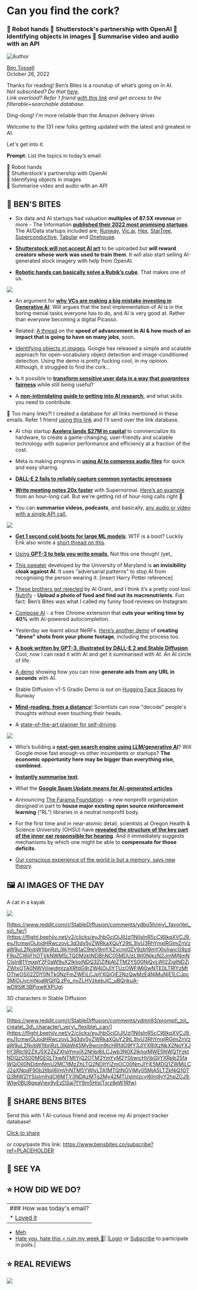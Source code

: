 # Can you find the cork?

### 🦾 Robot hands 🌅 Shutterstock's partnership with OpenAI 🔎 Identifying objects in images 📝 Summarise video and audio with an API

![Author](https://media.beehiiv.com/cdn-cgi/image/format=auto,onerror=redirect/uploads/user/profile_picture/fc858b4d-39e3-4be1-abf4-2b55504e21a2/thumb_uJ4UYake_400x400.jpg)

[Ben Tossell](https://www.twitter.com/bentossell)  
October 26, 2022

Thanks for reading! Ben’s Bites is a roundup of what’s going on in AI.  
*Not subscribed? Do that [here](https://flight.beehiiv.net/v2/clicks/eyJhbGciOiJIUzI1NiIsInR5cCI6IkpXVCJ9.eyJ1cmwiOiJodHRwczovL21hZ2ljLmJlZWhpaXYuY29tL3YxLzQ0N2Y2ZTYwLWUzNmEtNDY0Mi1iNmY4LTQ2YmViMTkwNDVlYz9lbWFpbD17e2VtYWlsfX0mdXRtX3NvdXJjZT10b3Atb2YtZW1haWwiLCJwb3N0X2lkIjoiMWE5NWQ1YzktNDQzOS00MGE0LTkwNTMtYjQ2OTM3YmYyM2Y0IiwicHVibGljYXRpb25faWQiOiI0NDdmNmU2MC1lMzZhLTQ2NDItYjZmOC00NmJlYjE5MDQ1ZWMiLCJ2aXNpdF90b2tlbiI6ImVhNTM5YWIyLTA1MTQtNGVjMy05MjA5LTZkNjQ1OTQ3MWZlYSIsImlhdCI6MTY3NDAzMTg2My42MTMsImlzcyI6Im9yY2hpZCJ9.tPprWPkQ3U66TXStYX9e9tvn2KWIFhufix90ibzRkfY).  
Link overload? Refer 1 friend [with this link](https://flight.beehiiv.net/v2/clicks/eyJhbGciOiJIUzI1NiIsInR5cCI6IkpXVCJ9.eyJ1cmwiOiJodHRwczovL3d3dy5iZW5zYml0ZXMuY28vc3Vic2NyaWJlP3JlZj1QTEFDRUhPTERFUiIsInBvc3RfaWQiOiIxYTk1ZDVjOS00NDM5LTQwYTQtOTA1My1iNDY5MzdiZjIzZjQiLCJwdWJsaWNhdGlvbl9pZCI6IjQ0N2Y2ZTYwLWUzNmEtNDY0Mi1iNmY4LTQ2YmViMTkwNDVlYyIsInZpc2l0X3Rva2VuIjoiZWE1MzlhYjItMDUxNC00ZWMzLTkyMDktNmQ2NDU5NDcxZmVhIiwiaWF0IjoxNjc0MDMxODYzLjYxMywiaXNzIjoib3JjaGlkIn0.xxm_Xvy1izYWqp2JCRMDMBhj2jgLXgdpRkLK1MT_U48) and get access to the filterable+searchable database.*

Ding-dong! I'm more reliable than the Amazon delivery driver.

Welcome to the 131 new folks getting updated with the latest and greatest in AI.

Let's get into it.

**Prompt**: List the topics in today’s email:

🦾 Robot hands  
🌅 Shutterstock's partnership with OpenAI  
🔎 Identifying objects in images  
📝 Summarise video and audio with an API

## **🫦 BEN'S BITES**

* Six data and AI startups had valuation **multiples of 87.5X revenue** or more - The Information [**published their 2022 most promising startups**](https://flight.beehiiv.net/v2/clicks/eyJhbGciOiJIUzI1NiIsInR5cCI6IkpXVCJ9.eyJ1cmwiOiJodHRwczovL3d3dy50aGVpbmZvcm1hdGlvbi5jb20vdGk1MD9yYz1iZG9ycnUiLCJwb3N0X2lkIjoiMWE5NWQ1YzktNDQzOS00MGE0LTkwNTMtYjQ2OTM3YmYyM2Y0IiwicHVibGljYXRpb25faWQiOiI0NDdmNmU2MC1lMzZhLTQ2NDItYjZmOC00NmJlYjE5MDQ1ZWMiLCJ2aXNpdF90b2tlbiI6ImVhNTM5YWIyLTA1MTQtNGVjMy05MjA5LTZkNjQ1OTQ3MWZlYSIsImlhdCI6MTY3NDAzMTg2My42MTMsImlzcyI6Im9yY2hpZCJ9.0Q7XSbjfqzzesRHCd5gpe1OZRbsSmaNnF59Bito_8iw). The AI/Data startups included are; [Runway](https://flight.beehiiv.net/v2/clicks/eyJhbGciOiJIUzI1NiIsInR5cCI6IkpXVCJ9.eyJ1cmwiOiJodHRwczovL3J1bndheW1sLmNvbS8iLCJwb3N0X2lkIjoiMWE5NWQ1YzktNDQzOS00MGE0LTkwNTMtYjQ2OTM3YmYyM2Y0IiwicHVibGljYXRpb25faWQiOiI0NDdmNmU2MC1lMzZhLTQ2NDItYjZmOC00NmJlYjE5MDQ1ZWMiLCJ2aXNpdF90b2tlbiI6ImVhNTM5YWIyLTA1MTQtNGVjMy05MjA5LTZkNjQ1OTQ3MWZlYSIsImlhdCI6MTY3NDAzMTg2My42MTMsImlzcyI6Im9yY2hpZCJ9.x4nFIxTG1QfQc1l2zGM1_Ro5fTrpUraCNC8nzlhmmVk), [Vic.ai](https://flight.beehiiv.net/v2/clicks/eyJhbGciOiJIUzI1NiIsInR5cCI6IkpXVCJ9.eyJ1cmwiOiJodHRwOi8vdmljLmFpLyIsInBvc3RfaWQiOiIxYTk1ZDVjOS00NDM5LTQwYTQtOTA1My1iNDY5MzdiZjIzZjQiLCJwdWJsaWNhdGlvbl9pZCI6IjQ0N2Y2ZTYwLWUzNmEtNDY0Mi1iNmY4LTQ2YmViMTkwNDVlYyIsInZpc2l0X3Rva2VuIjoiZWE1MzlhYjItMDUxNC00ZWMzLTkyMDktNmQ2NDU5NDcxZmVhIiwiaWF0IjoxNjc0MDMxODYzLjYxMywiaXNzIjoib3JjaGlkIn0.fF475eyjxEXclDlATanodSTdy3GMlIztwyeYdlze1sA), [Hex](https://flight.beehiiv.net/v2/clicks/eyJhbGciOiJIUzI1NiIsInR5cCI6IkpXVCJ9.eyJ1cmwiOiJodHRwczovL2hleC50ZWNoLyIsInBvc3RfaWQiOiIxYTk1ZDVjOS00NDM5LTQwYTQtOTA1My1iNDY5MzdiZjIzZjQiLCJwdWJsaWNhdGlvbl9pZCI6IjQ0N2Y2ZTYwLWUzNmEtNDY0Mi1iNmY4LTQ2YmViMTkwNDVlYyIsInZpc2l0X3Rva2VuIjoiZWE1MzlhYjItMDUxNC00ZWMzLTkyMDktNmQ2NDU5NDcxZmVhIiwiaWF0IjoxNjc0MDMxODYzLjYxMywiaXNzIjoib3JjaGlkIn0.4-SCTrfNH-Y1gp80aBYZV-FW52AWY3Dvq3b19i_WMFA), [StarTree](https://flight.beehiiv.net/v2/clicks/eyJhbGciOiJIUzI1NiIsInR5cCI6IkpXVCJ9.eyJ1cmwiOiJodHRwczovL3N0YXJ0cmVlLmFpLyIsInBvc3RfaWQiOiIxYTk1ZDVjOS00NDM5LTQwYTQtOTA1My1iNDY5MzdiZjIzZjQiLCJwdWJsaWNhdGlvbl9pZCI6IjQ0N2Y2ZTYwLWUzNmEtNDY0Mi1iNmY4LTQ2YmViMTkwNDVlYyIsInZpc2l0X3Rva2VuIjoiZWE1MzlhYjItMDUxNC00ZWMzLTkyMDktNmQ2NDU5NDcxZmVhIiwiaWF0IjoxNjc0MDMxODYzLjYxMywiaXNzIjoib3JjaGlkIn0.4UMQpi6KGgV_SGBJl8drILyaEVQ3HJyH_Yv2ki64kZk), [Superconductive](https://flight.beehiiv.net/v2/clicks/eyJhbGciOiJIUzI1NiIsInR5cCI6IkpXVCJ9.eyJ1cmwiOiJodHRwczovL3N1cGVyY29uZHVjdGl2ZS5haS8iLCJwb3N0X2lkIjoiMWE5NWQ1YzktNDQzOS00MGE0LTkwNTMtYjQ2OTM3YmYyM2Y0IiwicHVibGljYXRpb25faWQiOiI0NDdmNmU2MC1lMzZhLTQ2NDItYjZmOC00NmJlYjE5MDQ1ZWMiLCJ2aXNpdF90b2tlbiI6ImVhNTM5YWIyLTA1MTQtNGVjMy05MjA5LTZkNjQ1OTQ3MWZlYSIsImlhdCI6MTY3NDAzMTg2My42MTMsImlzcyI6Im9yY2hpZCJ9.T868hMVFDsny40MvXKiqDodSqdO6ZmRRBnTkmrbfsWI), [Tabular](https://flight.beehiiv.net/v2/clicks/eyJhbGciOiJIUzI1NiIsInR5cCI6IkpXVCJ9.eyJ1cmwiOiJodHRwczovL3RhYnVsYXIuaW8vIiwicG9zdF9pZCI6IjFhOTVkNWM5LTQ0MzktNDBhNC05MDUzLWI0NjkzN2JmMjNmNCIsInB1YmxpY2F0aW9uX2lkIjoiNDQ3ZjZlNjAtZTM2YS00NjQyLWI2ZjgtNDZiZWIxOTA0NWVjIiwidmlzaXRfdG9rZW4iOiJlYTUzOWFiMi0wNTE0LTRlYzMtOTIwOS02ZDY0NTk0NzFmZWEiLCJpYXQiOjE2NzQwMzE4NjMuNjEzLCJpc3MiOiJvcmNoaWQifQ.yQhWTXhyY4saY1jW0r9_ZUYeZDAIhDoFk_G4vEO-bJc) and [Onehouse](https://flight.beehiiv.net/v2/clicks/eyJhbGciOiJIUzI1NiIsInR5cCI6IkpXVCJ9.eyJ1cmwiOiJodHRwczovL3d3dy5vbmVob3VzZS5haS8iLCJwb3N0X2lkIjoiMWE5NWQ1YzktNDQzOS00MGE0LTkwNTMtYjQ2OTM3YmYyM2Y0IiwicHVibGljYXRpb25faWQiOiI0NDdmNmU2MC1lMzZhLTQ2NDItYjZmOC00NmJlYjE5MDQ1ZWMiLCJ2aXNpdF90b2tlbiI6ImVhNTM5YWIyLTA1MTQtNGVjMy05MjA5LTZkNjQ1OTQ3MWZlYSIsImlhdCI6MTY3NDAzMTg2My42MTMsImlzcyI6Im9yY2hpZCJ9.eQD1JhHwixG4rbiCAwV_-352uRE7tEd88DIRICY-waQ).

* **[Shutterstock will not accept AI art](https://flight.beehiiv.net/v2/clicks/eyJhbGciOiJIUzI1NiIsInR5cCI6IkpXVCJ9.eyJ1cmwiOiJodHRwczovL3d3dy50aGV2ZXJnZS5jb20vMjAyMi8xMC8yNS8yMzQyMjM1OS9zaHV0dGVyc3RvY2stYWktZ2VuZXJhdGVkLWFydC1vcGVuYWktZGFsbC1lLXBhcnRuZXJzaGlwLWNvbnRyaWJ1dG9ycy1mdW5kLXJlaW1idXJzZW1lbnQiLCJwb3N0X2lkIjoiMWE5NWQ1YzktNDQzOS00MGE0LTkwNTMtYjQ2OTM3YmYyM2Y0IiwicHVibGljYXRpb25faWQiOiI0NDdmNmU2MC1lMzZhLTQ2NDItYjZmOC00NmJlYjE5MDQ1ZWMiLCJ2aXNpdF90b2tlbiI6ImVhNTM5YWIyLTA1MTQtNGVjMy05MjA5LTZkNjQ1OTQ3MWZlYSIsImlhdCI6MTY3NDAzMTg2My42MTMsImlzcyI6Im9yY2hpZCJ9.kTPz37Tx9n1HoMoKHywkltGeziP09sd-RHwlI9fGye0)** to be uploaded but **will reward creators whose work was used to train them**. It will also start selling AI-generated stock imagery with help from OpenAI.

* **[Robotic hands can basically solve a Rubik’s cube](https://flight.beehiiv.net/v2/clicks/eyJhbGciOiJIUzI1NiIsInR5cCI6IkpXVCJ9.eyJ1cmwiOiJodHRwczovL2RleHRyZW1lLm9yZy8iLCJwb3N0X2lkIjoiMWE5NWQ1YzktNDQzOS00MGE0LTkwNTMtYjQ2OTM3YmYyM2Y0IiwicHVibGljYXRpb25faWQiOiI0NDdmNmU2MC1lMzZhLTQ2NDItYjZmOC00NmJlYjE5MDQ1ZWMiLCJ2aXNpdF90b2tlbiI6ImVhNTM5YWIyLTA1MTQtNGVjMy05MjA5LTZkNjQ1OTQ3MWZlYSIsImlhdCI6MTY3NDAzMTg2My42MTMsImlzcyI6Im9yY2hpZCJ9.KwM2t1EQr6KF7XFqwz4e-3MwWF8JPPFgZ7PM7uftC8Q)**. That makes one of us.

![](https://media.beehiiv.com/cdn-cgi/image/format=auto,onerror=redirect/uploads/asset/file/63054ae3-c99e-4768-b4ed-229427c6a9b5/ezgif.com-gif-maker__9_.gif)

* An argument for [**why VCs are making a big mistake investing in Generative AI**](https://flight.beehiiv.net/v2/clicks/eyJhbGciOiJIUzI1NiIsInR5cCI6IkpXVCJ9.eyJ1cmwiOiJodHRwczovL3R3aXR0ZXIuY29tL1dpbGxNYW5pZGlzL3N0YXR1cy8xNTg0OTAwMDkyNjE1NTI4NDQ4IiwicG9zdF9pZCI6IjFhOTVkNWM5LTQ0MzktNDBhNC05MDUzLWI0NjkzN2JmMjNmNCIsInB1YmxpY2F0aW9uX2lkIjoiNDQ3ZjZlNjAtZTM2YS00NjQyLWI2ZjgtNDZiZWIxOTA0NWVjIiwidmlzaXRfdG9rZW4iOiJlYTUzOWFiMi0wNTE0LTRlYzMtOTIwOS02ZDY0NTk0NzFmZWEiLCJpYXQiOjE2NzQwMzE4NjMuNjEzLCJpc3MiOiJvcmNoaWQifQ.vwgBxvhSVUxOM_rcxtf5yDgJlPXH5fwgRkLUcgh3TK0). Will argues that the best implementation of AI is in the boring menial tasks everyone has to do, and AI is very good at. Rather than everyone becoming a digital Picasso.

* Related: [A thread](https://flight.beehiiv.net/v2/clicks/eyJhbGciOiJIUzI1NiIsInR5cCI6IkpXVCJ9.eyJ1cmwiOiJodHRwczovL3R3aXR0ZXIuY29tL2Vtb2xsaWNrL3N0YXR1cy8xNTg0NzQzODM3NjM3MTYwOTYwIiwicG9zdF9pZCI6IjFhOTVkNWM5LTQ0MzktNDBhNC05MDUzLWI0NjkzN2JmMjNmNCIsInB1YmxpY2F0aW9uX2lkIjoiNDQ3ZjZlNjAtZTM2YS00NjQyLWI2ZjgtNDZiZWIxOTA0NWVjIiwidmlzaXRfdG9rZW4iOiJlYTUzOWFiMi0wNTE0LTRlYzMtOTIwOS02ZDY0NTk0NzFmZWEiLCJpYXQiOjE2NzQwMzE4NjMuNjE0LCJpc3MiOiJvcmNoaWQifQ.vtWOMuhHbKIIFTgsNoa-1BsmQZ6s-0KYF5HnIKqMn6Y) on the **speed of advancement in AI & how much of an impact that is going to have on many jobs**, soon.

* [Identifying objects in images](https://flight.beehiiv.net/v2/clicks/eyJhbGciOiJIUzI1NiIsInR5cCI6IkpXVCJ9.eyJ1cmwiOiJodHRwczovL293bHZpdC10Z2M2YXMzY2dhLWV3LmEucnVuLmFwcC8iLCJwb3N0X2lkIjoiMWE5NWQ1YzktNDQzOS00MGE0LTkwNTMtYjQ2OTM3YmYyM2Y0IiwicHVibGljYXRpb25faWQiOiI0NDdmNmU2MC1lMzZhLTQ2NDItYjZmOC00NmJlYjE5MDQ1ZWMiLCJ2aXNpdF90b2tlbiI6ImVhNTM5YWIyLTA1MTQtNGVjMy05MjA5LTZkNjQ1OTQ3MWZlYSIsImlhdCI6MTY3NDAzMTg2My42MTQsImlzcyI6Im9yY2hpZCJ9.nzdJ4AVT5zfdCi7WEWaVas0IjXRw9W4RUJMCsAMRKaU). Google has released a simple and scalable approach for open-vocabulary object detection and image-conditioned detection. Using the demo is pretty fucking cool, in my opinion. Although, it struggled to find the cork...

* Is it possible to **[transform sensitive user data in a way that *guarantees* fairness](https://flight.beehiiv.net/v2/clicks/eyJhbGciOiJIUzI1NiIsInR5cCI6IkpXVCJ9.eyJ1cmwiOiJodHRwczovL2RwbWQuYWkvbGFzc2kiLCJwb3N0X2lkIjoiMWE5NWQ1YzktNDQzOS00MGE0LTkwNTMtYjQ2OTM3YmYyM2Y0IiwicHVibGljYXRpb25faWQiOiI0NDdmNmU2MC1lMzZhLTQ2NDItYjZmOC00NmJlYjE5MDQ1ZWMiLCJ2aXNpdF90b2tlbiI6ImVhNTM5YWIyLTA1MTQtNGVjMy05MjA5LTZkNjQ1OTQ3MWZlYSIsImlhdCI6MTY3NDAzMTg2My42MTQsImlzcyI6Im9yY2hpZCJ9.rw2z9Riq0HugHd808yLckKWJEoaA69YXu7BUEKrgrkE)** while still being useful?

* A **[non-intimidating guide to getting into AI research](https://flight.beehiiv.net/v2/clicks/eyJhbGciOiJIUzI1NiIsInR5cCI6IkpXVCJ9.eyJ1cmwiOiJodHRwczovL3R3aXR0ZXIuY29tL05lZWxOYW5kYTUvc3RhdHVzLzE1ODQ2NDgwNjU3NTk0NjU0NzIiLCJwb3N0X2lkIjoiMWE5NWQ1YzktNDQzOS00MGE0LTkwNTMtYjQ2OTM3YmYyM2Y0IiwicHVibGljYXRpb25faWQiOiI0NDdmNmU2MC1lMzZhLTQ2NDItYjZmOC00NmJlYjE5MDQ1ZWMiLCJ2aXNpdF90b2tlbiI6ImVhNTM5YWIyLTA1MTQtNGVjMy05MjA5LTZkNjQ1OTQ3MWZlYSIsImlhdCI6MTY3NDAzMTg2My42MTQsImlzcyI6Im9yY2hpZCJ9.Mnsr2UYaqSwgB0jWods2TOJhEVH-5uORH9TGuMmxGbo)**, and what skills you need to contribute.

👋 Too many links?! I created a database for all links mentioned in these emails. Refer 1 friend [using this link](https://flight.beehiiv.net/v2/clicks/eyJhbGciOiJIUzI1NiIsInR5cCI6IkpXVCJ9.eyJ1cmwiOiJodHRwczovL3d3dy5iZW5zYml0ZXMuY28vc3Vic2NyaWJlP3JlZj1QTEFDRUhPTERFUiIsInBvc3RfaWQiOiIxYTk1ZDVjOS00NDM5LTQwYTQtOTA1My1iNDY5MzdiZjIzZjQiLCJwdWJsaWNhdGlvbl9pZCI6IjQ0N2Y2ZTYwLWUzNmEtNDY0Mi1iNmY4LTQ2YmViMTkwNDVlYyIsInZpc2l0X3Rva2VuIjoiZWE1MzlhYjItMDUxNC00ZWMzLTkyMDktNmQ2NDU5NDcxZmVhIiwiaWF0IjoxNjc0MDMxODYzLjYxNCwiaXNzIjoib3JjaGlkIn0.wRtpvsCM_DqkJXwZLQc1JIIWsjd6KBC6rJG6e2kv3m8) and I'll send over the link database.

* AI chip startup **[Axelera lands $27M in capital](https://flight.beehiiv.net/v2/clicks/eyJhbGciOiJIUzI1NiIsInR5cCI6IkpXVCJ9.eyJ1cmwiOiJodHRwczovL3RlY2hjcnVuY2guY29tLzIwMjIvMTAvMjUvYWktY2hpcC1zdGFydHVwLWF4ZWxlcmEtbGFuZHMtMjdtLWluLWNhcGl0YWwtdG8tY29tbWVyY2lhbGl6ZS1pdHMtdGVjaC8iLCJwb3N0X2lkIjoiMWE5NWQ1YzktNDQzOS00MGE0LTkwNTMtYjQ2OTM3YmYyM2Y0IiwicHVibGljYXRpb25faWQiOiI0NDdmNmU2MC1lMzZhLTQ2NDItYjZmOC00NmJlYjE5MDQ1ZWMiLCJ2aXNpdF90b2tlbiI6ImVhNTM5YWIyLTA1MTQtNGVjMy05MjA5LTZkNjQ1OTQ3MWZlYSIsImlhdCI6MTY3NDAzMTg2My42MTQsImlzcyI6Im9yY2hpZCJ9.Zz8p75zQB2uo4U_-7ZH2vy8Ki0ux1kG1L0Z6Hq7kAE8)** to commercialize its hardware, to create a game-changing, user-friendly and scalable technology with superior performance and efficiency at a fraction of the cost.

* Meta is making progress in **[using AI to compress audio files](https://flight.beehiiv.net/v2/clicks/eyJhbGciOiJIUzI1NiIsInR5cCI6IkpXVCJ9.eyJ1cmwiOiJodHRwczovL3R3aXR0ZXIuY29tL01ldGFBSS9zdGF0dXMvMTU4NDk3NTM2MjU4NDYxMjg2NCIsInBvc3RfaWQiOiIxYTk1ZDVjOS00NDM5LTQwYTQtOTA1My1iNDY5MzdiZjIzZjQiLCJwdWJsaWNhdGlvbl9pZCI6IjQ0N2Y2ZTYwLWUzNmEtNDY0Mi1iNmY4LTQ2YmViMTkwNDVlYyIsInZpc2l0X3Rva2VuIjoiZWE1MzlhYjItMDUxNC00ZWMzLTkyMDktNmQ2NDU5NDcxZmVhIiwiaWF0IjoxNjc0MDMxODYzLjYxNCwiaXNzIjoib3JjaGlkIn0.Bn_hHdL4lRIPqKohpKI7uWdP7g9xvc1C-AoVI471VD0)** for quick and easy sharing.

* **[DALL-E 2 fails to reliably capture common syntactic processes](https://flight.beehiiv.net/v2/clicks/eyJhbGciOiJIUzI1NiIsInR5cCI6IkpXVCJ9.eyJ1cmwiOiJodHRwczovL2FyeGl2Lm9yZy9hYnMvMjIxMC4xMjg4OSIsInBvc3RfaWQiOiIxYTk1ZDVjOS00NDM5LTQwYTQtOTA1My1iNDY5MzdiZjIzZjQiLCJwdWJsaWNhdGlvbl9pZCI6IjQ0N2Y2ZTYwLWUzNmEtNDY0Mi1iNmY4LTQ2YmViMTkwNDVlYyIsInZpc2l0X3Rva2VuIjoiZWE1MzlhYjItMDUxNC00ZWMzLTkyMDktNmQ2NDU5NDcxZmVhIiwiaWF0IjoxNjc0MDMxODYzLjYxNCwiaXNzIjoib3JjaGlkIn0._6yAHQCfK9YuQX6_7ZJ1K2ELLlDll0T0UQqXlyHN8Xs)**

* **[Write meeting notes 20x faster](https://flight.beehiiv.net/v2/clicks/eyJhbGciOiJIUzI1NiIsInR5cCI6IkpXVCJ9.eyJ1cmwiOiJodHRwczovL3N1cGVybm9ybWFsLmNvbS8iLCJwb3N0X2lkIjoiMWE5NWQ1YzktNDQzOS00MGE0LTkwNTMtYjQ2OTM3YmYyM2Y0IiwicHVibGljYXRpb25faWQiOiI0NDdmNmU2MC1lMzZhLTQ2NDItYjZmOC00NmJlYjE5MDQ1ZWMiLCJ2aXNpdF90b2tlbiI6ImVhNTM5YWIyLTA1MTQtNGVjMy05MjA5LTZkNjQ1OTQ3MWZlYSIsImlhdCI6MTY3NDAzMTg2My42MTQsImlzcyI6Im9yY2hpZCJ9.bF6WuVfkwGCFzBoGuLQ8PB4nDDqImW53A5_9SbYBYSc)** with Supernormal. [Here’s an example](https://flight.beehiiv.net/v2/clicks/eyJhbGciOiJIUzI1NiIsInR5cCI6IkpXVCJ9.eyJ1cmwiOiJodHRwczovL3R3aXR0ZXIuY29tL2N0cmVzL3N0YXR1cy8xNTg0NjA4MjM2NTM5NjQ1OTUyIiwicG9zdF9pZCI6IjFhOTVkNWM5LTQ0MzktNDBhNC05MDUzLWI0NjkzN2JmMjNmNCIsInB1YmxpY2F0aW9uX2lkIjoiNDQ3ZjZlNjAtZTM2YS00NjQyLWI2ZjgtNDZiZWIxOTA0NWVjIiwidmlzaXRfdG9rZW4iOiJlYTUzOWFiMi0wNTE0LTRlYzMtOTIwOS02ZDY0NTk0NzFmZWEiLCJpYXQiOjE2NzQwMzE4NjMuNjE0LCJpc3MiOiJvcmNoaWQifQ.ACgZu2v2BrVxn8n_DFUB3miD1ZA_w3AUtmq2nZUhdB8) from an hour-long call. But we're getting rid of hour-long calls right 🥹

* You can **summarise videos, podcasts**, and basically, [any audio or video with a single API call.](https://flight.beehiiv.net/v2/clicks/eyJhbGciOiJIUzI1NiIsInR5cCI6IkpXVCJ9.eyJ1cmwiOiJodHRwczovL3d3dy5hc3NlbWJseWFpLmNvbS9ibG9nL2F1dG9tYXRpY2FsbHktc3VtbWFyaXplLWF1ZGlvLWFuZC12aWRlby1maWxlcy1hdC1zY2FsZS13aXRoLWFpLyIsInBvc3RfaWQiOiIxYTk1ZDVjOS00NDM5LTQwYTQtOTA1My1iNDY5MzdiZjIzZjQiLCJwdWJsaWNhdGlvbl9pZCI6IjQ0N2Y2ZTYwLWUzNmEtNDY0Mi1iNmY4LTQ2YmViMTkwNDVlYyIsInZpc2l0X3Rva2VuIjoiZWE1MzlhYjItMDUxNC00ZWMzLTkyMDktNmQ2NDU5NDcxZmVhIiwiaWF0IjoxNjc0MDMxODYzLjYxNCwiaXNzIjoib3JjaGlkIn0.vDv6FFA2T6Ihp_Hrv1cY2pO_I7Ap0NX-R5w53gVQ-Hs)

![](https://media.beehiiv.com/cdn-cgi/image/format=auto,onerror=redirect/uploads/asset/file/fb596fb9-05f1-4a85-ba7b-4cd0ddd03765/Media-1.png)

* **[Get 1 second cold boots for large ML models](https://flight.beehiiv.net/v2/clicks/eyJhbGciOiJIUzI1NiIsInR5cCI6IkpXVCJ9.eyJ1cmwiOiJodHRwczovL3R3aXR0ZXIuY29tL2VyaWtkdW50ZW1hbi9zdGF0dXMvMTU4NDcwNDAzOTE4MjU2OTQ3Mj9zPTEyJnQ9cWFWM2xnSkZZOEIxMjUxbllMbGZIQSIsInBvc3RfaWQiOiIxYTk1ZDVjOS00NDM5LTQwYTQtOTA1My1iNDY5MzdiZjIzZjQiLCJwdWJsaWNhdGlvbl9pZCI6IjQ0N2Y2ZTYwLWUzNmEtNDY0Mi1iNmY4LTQ2YmViMTkwNDVlYyIsInZpc2l0X3Rva2VuIjoiZWE1MzlhYjItMDUxNC00ZWMzLTkyMDktNmQ2NDU5NDcxZmVhIiwiaWF0IjoxNjc0MDMxODYzLjYxNCwiaXNzIjoib3JjaGlkIn0.rflg826dPMqzgtCFq1OJAPoz6oqtzB0I8Np5DEwRzWQ)**. WTF is a boot? Luckily Erik also wrote a [short thread on this](https://flight.beehiiv.net/v2/clicks/eyJhbGciOiJIUzI1NiIsInR5cCI6IkpXVCJ9.eyJ1cmwiOiJodHRwczovL3R3aXR0ZXIuY29tL2VyaWtkdW50ZW1hbi9zdGF0dXMvMTU4NDk5MjY3MzI0MDYxNjk2MD9zPTEyJnQ9TFJlU3lmMTJMZVNPRjZRX2U0aktndyIsInBvc3RfaWQiOiIxYTk1ZDVjOS00NDM5LTQwYTQtOTA1My1iNDY5MzdiZjIzZjQiLCJwdWJsaWNhdGlvbl9pZCI6IjQ0N2Y2ZTYwLWUzNmEtNDY0Mi1iNmY4LTQ2YmViMTkwNDVlYyIsInZpc2l0X3Rva2VuIjoiZWE1MzlhYjItMDUxNC00ZWMzLTkyMDktNmQ2NDU5NDcxZmVhIiwiaWF0IjoxNjc0MDMxODYzLjYxNCwiaXNzIjoib3JjaGlkIn0._JaZ9nEKwHwgIrVTpsDLwAu8ubIFhP9dUbnpJPFQ9tg).

* [Using **GPT-3 to help you write emails**.](https://flight.beehiiv.net/v2/clicks/eyJhbGciOiJIUzI1NiIsInR5cCI6IkpXVCJ9.eyJ1cmwiOiJodHRwczovL2dpdGh1Yi5jb20vZGFuaW1lbGNob3IvZ3B0My1lbWFpbCIsInBvc3RfaWQiOiIxYTk1ZDVjOS00NDM5LTQwYTQtOTA1My1iNDY5MzdiZjIzZjQiLCJwdWJsaWNhdGlvbl9pZCI6IjQ0N2Y2ZTYwLWUzNmEtNDY0Mi1iNmY4LTQ2YmViMTkwNDVlYyIsInZpc2l0X3Rva2VuIjoiZWE1MzlhYjItMDUxNC00ZWMzLTkyMDktNmQ2NDU5NDcxZmVhIiwiaWF0IjoxNjc0MDMxODYzLjYxNCwiaXNzIjoib3JjaGlkIn0.oejnQLrIVS1UPtkADnwl3cg3FOiB_vsS_moTVQC-AR8) Not this one though! (yet\_

* [This sweater](https://flight.beehiiv.net/v2/clicks/eyJhbGciOiJIUzI1NiIsInR5cCI6IkpXVCJ9.eyJ1cmwiOiJodHRwczovL3R3aXR0ZXIuY29tL21vcm5pbmdicmV3L3N0YXR1cy8xNTg0OTc2MDQ2MTk3MDcxODczP3M9MTImdD1xYVYzbGdKRlk4QjEyNTFuWUxsZkhBIiwicG9zdF9pZCI6IjFhOTVkNWM5LTQ0MzktNDBhNC05MDUzLWI0NjkzN2JmMjNmNCIsInB1YmxpY2F0aW9uX2lkIjoiNDQ3ZjZlNjAtZTM2YS00NjQyLWI2ZjgtNDZiZWIxOTA0NWVjIiwidmlzaXRfdG9rZW4iOiJlYTUzOWFiMi0wNTE0LTRlYzMtOTIwOS02ZDY0NTk0NzFmZWEiLCJpYXQiOjE2NzQwMzE4NjMuNjE0LCJpc3MiOiJvcmNoaWQifQ.9a4JZOc2ZnirgwV9HkzGG8jzZwm37GfYq-DN3kJH9xY) developed by the University of Maryland is **an invisibility cloak against AI**. It uses "adversarial patterns" to stop AI from recognising the person wearing it. \[insert Harry Potter reference\]

* [These brothers got rejected](https://flight.beehiiv.net/v2/clicks/eyJhbGciOiJIUzI1NiIsInR5cCI6IkpXVCJ9.eyJ1cmwiOiJodHRwczovL3d3dy5tcmRib3Vya2UuY29tL3JlamVjdGVkLWZyb20tdGhlLWFpLWdyYW50LyIsInBvc3RfaWQiOiIxYTk1ZDVjOS00NDM5LTQwYTQtOTA1My1iNDY5MzdiZjIzZjQiLCJwdWJsaWNhdGlvbl9pZCI6IjQ0N2Y2ZTYwLWUzNmEtNDY0Mi1iNmY4LTQ2YmViMTkwNDVlYyIsInZpc2l0X3Rva2VuIjoiZWE1MzlhYjItMDUxNC00ZWMzLTkyMDktNmQ2NDU5NDcxZmVhIiwiaWF0IjoxNjc0MDMxODYzLjYxNCwiaXNzIjoib3JjaGlkIn0.W5eypgn4qcL_0zek_yCHGE0p2USmzw_WjvgxYbSrewo) by AI Grant, and I think it’s a pretty cool tool. [Nutrify](https://flight.beehiiv.net/v2/clicks/eyJhbGciOiJIUzI1NiIsInR5cCI6IkpXVCJ9.eyJ1cmwiOiJodHRwczovL3d3dy5udXRyaWZ5LmFwcC8iLCJwb3N0X2lkIjoiMWE5NWQ1YzktNDQzOS00MGE0LTkwNTMtYjQ2OTM3YmYyM2Y0IiwicHVibGljYXRpb25faWQiOiI0NDdmNmU2MC1lMzZhLTQ2NDItYjZmOC00NmJlYjE5MDQ1ZWMiLCJ2aXNpdF90b2tlbiI6ImVhNTM5YWIyLTA1MTQtNGVjMy05MjA5LTZkNjQ1OTQ3MWZlYSIsImlhdCI6MTY3NDAzMTg2My42MTQsImlzcyI6Im9yY2hpZCJ9.-02b01yeuOyGy-rImkzHjqYxp12WP7KGmIqxHO6jd0Y) - **Upload a photo of food and find out its macronutrients**. Fun fact: Ben’s Bites was what I called my funny food reviews on Instagram.

* [Compose AI](https://flight.beehiiv.net/v2/clicks/eyJhbGciOiJIUzI1NiIsInR5cCI6IkpXVCJ9.eyJ1cmwiOiJodHRwczovL3d3dy5jb21wb3NlLmFpLyIsInBvc3RfaWQiOiIxYTk1ZDVjOS00NDM5LTQwYTQtOTA1My1iNDY5MzdiZjIzZjQiLCJwdWJsaWNhdGlvbl9pZCI6IjQ0N2Y2ZTYwLWUzNmEtNDY0Mi1iNmY4LTQ2YmViMTkwNDVlYyIsInZpc2l0X3Rva2VuIjoiZWE1MzlhYjItMDUxNC00ZWMzLTkyMDktNmQ2NDU5NDcxZmVhIiwiaWF0IjoxNjc0MDMxODYzLjYxNCwiaXNzIjoib3JjaGlkIn0.J8XWQarp3hc8RVSYurCuFdS7O2ie1Lqe_7uFU_3rBXY) - a free Chrome extension that **cuts your writing time by 40%** with AI-powered autocompletion.

* Yesterday we learnt about NeRFs. [Here’s another demo](https://flight.beehiiv.net/v2/clicks/eyJhbGciOiJIUzI1NiIsInR5cCI6IkpXVCJ9.eyJ1cmwiOiJodHRwczovL3R3aXR0ZXIuY29tL2thcmVueGNoZW5nL3N0YXR1cy8xNTg0OTI3NTQ1ODcwMzQwMDk2P3M9MTImdD1MUmVTeWYxMkxlU09GNlFfZTRqS2d3IiwicG9zdF9pZCI6IjFhOTVkNWM5LTQ0MzktNDBhNC05MDUzLWI0NjkzN2JmMjNmNCIsInB1YmxpY2F0aW9uX2lkIjoiNDQ3ZjZlNjAtZTM2YS00NjQyLWI2ZjgtNDZiZWIxOTA0NWVjIiwidmlzaXRfdG9rZW4iOiJlYTUzOWFiMi0wNTE0LTRlYzMtOTIwOS02ZDY0NTk0NzFmZWEiLCJpYXQiOjE2NzQwMzE4NjMuNjE0LCJpc3MiOiJvcmNoaWQifQ.oBp-9J-VKEmIVOVtUwC5-09S4x4rcd8fFWHwiLDOf-w) of **creating "drone" shots from your phone footage**, including the process too.

* **[A book written by GPT-3, illustrated by DALL-E 2 and Stable Diffusion](https://flight.beehiiv.net/v2/clicks/eyJhbGciOiJIUzI1NiIsInR5cCI6IkpXVCJ9.eyJ1cmwiOiJodHRwczovL2Ryb3pkLmd1bXJvYWQuY29tL2wvdGhlLWN1cmF0b3IiLCJwb3N0X2lkIjoiMWE5NWQ1YzktNDQzOS00MGE0LTkwNTMtYjQ2OTM3YmYyM2Y0IiwicHVibGljYXRpb25faWQiOiI0NDdmNmU2MC1lMzZhLTQ2NDItYjZmOC00NmJlYjE5MDQ1ZWMiLCJ2aXNpdF90b2tlbiI6ImVhNTM5YWIyLTA1MTQtNGVjMy05MjA5LTZkNjQ1OTQ3MWZlYSIsImlhdCI6MTY3NDAzMTg2My42MTQsImlzcyI6Im9yY2hpZCJ9.zHoPm8Zv4eaYoKgA7osq1CYsWIe4r-VhVaHPFM9gHQA)**. Cool, now I can read it with AI and get it summarised with AI. An AI circle of life.

* [A demo](https://flight.beehiiv.net/v2/clicks/eyJhbGciOiJIUzI1NiIsInR5cCI6IkpXVCJ9.eyJ1cmwiOiJodHRwczovL3d3dy5yZWRkaXQuY29tL3IvU2lkZVByb2plY3QvY29tbWVudHMveWQ3bmdrL3lvdV9jYW5fbm93X2dlbmVyYXRlX2Fkc19mcm9tX2FueV91cmxfaW5fc2Vjb25kcy8iLCJwb3N0X2lkIjoiMWE5NWQ1YzktNDQzOS00MGE0LTkwNTMtYjQ2OTM3YmYyM2Y0IiwicHVibGljYXRpb25faWQiOiI0NDdmNmU2MC1lMzZhLTQ2NDItYjZmOC00NmJlYjE5MDQ1ZWMiLCJ2aXNpdF90b2tlbiI6ImVhNTM5YWIyLTA1MTQtNGVjMy05MjA5LTZkNjQ1OTQ3MWZlYSIsImlhdCI6MTY3NDAzMTg2My42MTQsImlzcyI6Im9yY2hpZCJ9.uVToMub5yc7jBvewo2kiD-kq1XaDQ6vHzEPtyq1nxAc) showing how you can now **generate ads from any URL in seconds** with AI.

* Stable Diffusion v1-5 Gradio Demo is out on [Hugging Face Spaces](https://flight.beehiiv.net/v2/clicks/eyJhbGciOiJIUzI1NiIsInR5cCI6IkpXVCJ9.eyJ1cmwiOiJodHRwczovL2h1Z2dpbmdmYWNlLmNvL3NwYWNlcy9ydW53YXltbC9zdGFibGUtZGlmZnVzaW9uLXYxLTUiLCJwb3N0X2lkIjoiMWE5NWQ1YzktNDQzOS00MGE0LTkwNTMtYjQ2OTM3YmYyM2Y0IiwicHVibGljYXRpb25faWQiOiI0NDdmNmU2MC1lMzZhLTQ2NDItYjZmOC00NmJlYjE5MDQ1ZWMiLCJ2aXNpdF90b2tlbiI6ImVhNTM5YWIyLTA1MTQtNGVjMy05MjA5LTZkNjQ1OTQ3MWZlYSIsImlhdCI6MTY3NDAzMTg2My42MTUsImlzcyI6Im9yY2hpZCJ9.HtiG4s2b0Q9sIArp-FQuHhKfCUEop9QI3nLGeAAdHRs) by Runway

* **[Mind-reading, from a distance](https://flight.beehiiv.net/v2/clicks/eyJhbGciOiJIUzI1NiIsInR5cCI6IkpXVCJ9.eyJ1cmwiOiJodHRwczovL3d3dy5zY2llbmNlYWxlcnQuY29tL25ldy10ZWNobmlxdWUtZm9yLWRlY29kaW5nLXBlb3BsZXMtdGhvdWdodHMtY2FuLW5vdy1iZS1kb25lLWZyb20tYS1kaXN0YW5jZSIsInBvc3RfaWQiOiIxYTk1ZDVjOS00NDM5LTQwYTQtOTA1My1iNDY5MzdiZjIzZjQiLCJwdWJsaWNhdGlvbl9pZCI6IjQ0N2Y2ZTYwLWUzNmEtNDY0Mi1iNmY4LTQ2YmViMTkwNDVlYyIsInZpc2l0X3Rva2VuIjoiZWE1MzlhYjItMDUxNC00ZWMzLTkyMDktNmQ2NDU5NDcxZmVhIiwiaWF0IjoxNjc0MDMxODYzLjYxNSwiaXNzIjoib3JjaGlkIn0.efBX5_BGM-QQvD8dsU-kM-e2HjBmDeu1XPEaxVZwrPQ)**! Scientists can now "decode" people's thoughts without even touching their heads.

* A [state-of-the-art planner for self-driving](https://flight.beehiiv.net/v2/clicks/eyJhbGciOiJIUzI1NiIsInR5cCI6IkpXVCJ9.eyJ1cmwiOiJodHRwczovL2thdHJpbnJlbnouZGUvcGxhbnQvIiwicG9zdF9pZCI6IjFhOTVkNWM5LTQ0MzktNDBhNC05MDUzLWI0NjkzN2JmMjNmNCIsInB1YmxpY2F0aW9uX2lkIjoiNDQ3ZjZlNjAtZTM2YS00NjQyLWI2ZjgtNDZiZWIxOTA0NWVjIiwidmlzaXRfdG9rZW4iOiJlYTUzOWFiMi0wNTE0LTRlYzMtOTIwOS02ZDY0NTk0NzFmZWEiLCJpYXQiOjE2NzQwMzE4NjMuNjE1LCJpc3MiOiJvcmNoaWQifQ.TCKDjRTCrqH6wb8ofmNmlr6lhGc1e3FnLrjjPmCr3Ps).

![](https://media.beehiiv.com/cdn-cgi/image/format=auto,onerror=redirect/uploads/asset/file/ce4500a9-f4f5-4a7b-b93a-72fbbd0311f3/plant_qual.gif)

* Who’s building a **[next-gen search engine using LLM/generative AI](https://flight.beehiiv.net/v2/clicks/eyJhbGciOiJIUzI1NiIsInR5cCI6IkpXVCJ9.eyJ1cmwiOiJodHRwczovL3R3aXR0ZXIuY29tL2FsZXhhbmRyX3dhbmcvc3RhdHVzLzE1ODUwMjI4OTE1OTQ1MTAzMzY_cz0xMiZ0PUt0UmhZMEJTc21VZG1HWndxVGJveGciLCJwb3N0X2lkIjoiMWE5NWQ1YzktNDQzOS00MGE0LTkwNTMtYjQ2OTM3YmYyM2Y0IiwicHVibGljYXRpb25faWQiOiI0NDdmNmU2MC1lMzZhLTQ2NDItYjZmOC00NmJlYjE5MDQ1ZWMiLCJ2aXNpdF90b2tlbiI6ImVhNTM5YWIyLTA1MTQtNGVjMy05MjA5LTZkNjQ1OTQ3MWZlYSIsImlhdCI6MTY3NDAzMTg2My42MTUsImlzcyI6Im9yY2hpZCJ9.klAyg2b1m9cxLfI-th1TDFl4oilCV1KJcgx8NBli958)**? Will Google move fast enough vs other incumbents or startups? **The economic opportunity here may be bigger than everything else, combined.**

* **[Instantly summarise text](https://flight.beehiiv.net/v2/clicks/eyJhbGciOiJIUzI1NiIsInR5cCI6IkpXVCJ9.eyJ1cmwiOiJodHRwczovL3d3dy5zdW1tYXJpLmNvbS8iLCJwb3N0X2lkIjoiMWE5NWQ1YzktNDQzOS00MGE0LTkwNTMtYjQ2OTM3YmYyM2Y0IiwicHVibGljYXRpb25faWQiOiI0NDdmNmU2MC1lMzZhLTQ2NDItYjZmOC00NmJlYjE5MDQ1ZWMiLCJ2aXNpdF90b2tlbiI6ImVhNTM5YWIyLTA1MTQtNGVjMy05MjA5LTZkNjQ1OTQ3MWZlYSIsImlhdCI6MTY3NDAzMTg2My42MTUsImlzcyI6Im9yY2hpZCJ9.jD7SWmCPdKJ6FuYQZMQUwV9GB4gZHy6rP5dXjAAb7r0).**

* What the **[Google Spam Update means for AI-generated articles](https://flight.beehiiv.net/v2/clicks/eyJhbGciOiJIUzI1NiIsInR5cCI6IkpXVCJ9.eyJ1cmwiOiJodHRwczovL25laWxwYXRlbC5jb20vYmxvZy9nb29nbGVzLXNwYW0tdXBkYXRlLyIsInBvc3RfaWQiOiIxYTk1ZDVjOS00NDM5LTQwYTQtOTA1My1iNDY5MzdiZjIzZjQiLCJwdWJsaWNhdGlvbl9pZCI6IjQ0N2Y2ZTYwLWUzNmEtNDY0Mi1iNmY4LTQ2YmViMTkwNDVlYyIsInZpc2l0X3Rva2VuIjoiZWE1MzlhYjItMDUxNC00ZWMzLTkyMDktNmQ2NDU5NDcxZmVhIiwiaWF0IjoxNjc0MDMxODYzLjYxNSwiaXNzIjoib3JjaGlkIn0.q_5hYIuK3HlfSCYdPhQAFH7wgH-Ye3Z05lmPH8u9KoQ)**.

* Announcing [The Farama Foundation](https://flight.beehiiv.net/v2/clicks/eyJhbGciOiJIUzI1NiIsInR5cCI6IkpXVCJ9.eyJ1cmwiOiJodHRwczovL2ZhcmFtYS5vcmcvQW5ub3VuY2luZy1UaGUtRmFyYW1hLUZvdW5kYXRpb24iLCJwb3N0X2lkIjoiMWE5NWQ1YzktNDQzOS00MGE0LTkwNTMtYjQ2OTM3YmYyM2Y0IiwicHVibGljYXRpb25faWQiOiI0NDdmNmU2MC1lMzZhLTQ2NDItYjZmOC00NmJlYjE5MDQ1ZWMiLCJ2aXNpdF90b2tlbiI6ImVhNTM5YWIyLTA1MTQtNGVjMy05MjA5LTZkNjQ1OTQ3MWZlYSIsImlhdCI6MTY3NDAzMTg2My42MTUsImlzcyI6Im9yY2hpZCJ9.i3pfEB694GFuQR-sC4KN8_7yAg54X-zhTYncH4akL-o) - a new nonprofit organization designed in part to **house major existing open source reinforcement learning** (“RL”) libraries in a neutral nonprofit body.

* For the first time and in near-atomic detail, scientists at Oregon Health & Science University (OHSU) have **[revealed the structure of the key part of the inner ear responsible for hearing](https://flight.beehiiv.net/v2/clicks/eyJhbGciOiJIUzI1NiIsInR5cCI6IkpXVCJ9.eyJ1cmwiOiJodHRwczovL3NjaXRlY2hkYWlseS5jb20vc2NpZW50aXN0cy1kaXNjb3Zlci1tZWNoYW5pc20tb2YtaGVhcmluZy1pbi1uZWFyLWF0b21pYy1kZXRhaWwvIiwicG9zdF9pZCI6IjFhOTVkNWM5LTQ0MzktNDBhNC05MDUzLWI0NjkzN2JmMjNmNCIsInB1YmxpY2F0aW9uX2lkIjoiNDQ3ZjZlNjAtZTM2YS00NjQyLWI2ZjgtNDZiZWIxOTA0NWVjIiwidmlzaXRfdG9rZW4iOiJlYTUzOWFiMi0wNTE0LTRlYzMtOTIwOS02ZDY0NTk0NzFmZWEiLCJpYXQiOjE2NzQwMzE4NjMuNjE1LCJpc3MiOiJvcmNoaWQifQ.Wrodo24FnXCSlf97NvfVAuoriJjlEtJMXCRIMAdWEoc)**. And it immediately suggests mechanisms by which one might be able to **compensate for those deficits**.

* [Our conscious experience of the world is but a memory, says new theory](https://flight.beehiiv.net/v2/clicks/eyJhbGciOiJIUzI1NiIsInR5cCI6IkpXVCJ9.eyJ1cmwiOiJodHRwczovL3Npbmd1bGFyaXR5aHViLmNvbS8yMDIyLzEwLzI1L2NvdWxkLWNvbnNjaW91c25lc3MtYmUtYS1tZW1vcnktc3lzdGVtLW5ldy10aGVvcnktc2F5cy15ZXMvIiwicG9zdF9pZCI6IjFhOTVkNWM5LTQ0MzktNDBhNC05MDUzLWI0NjkzN2JmMjNmNCIsInB1YmxpY2F0aW9uX2lkIjoiNDQ3ZjZlNjAtZTM2YS00NjQyLWI2ZjgtNDZiZWIxOTA0NWVjIiwidmlzaXRfdG9rZW4iOiJlYTUzOWFiMi0wNTE0LTRlYzMtOTIwOS02ZDY0NTk0NzFmZWEiLCJpYXQiOjE2NzQwMzE4NjMuNjE1LCJpc3MiOiJvcmNoaWQifQ.23R1NhA7-rVODagv2Dp2i_aPjRr6GI7Yivs_KVQGMdE).

## **🖼 AI IMAGES OF THE DAY**

A cat in a kayak

![](https://media.beehiiv.com/cdn-cgi/image/format=auto,onerror=redirect/uploads/asset/file/bd199664-abcb-4ca1-a558-065a33073d9f/z6vjlhxmtzv91.png)

[https://www.reddit.com/r/StableDiffusion/comments/ydbo5h/my\_favorite\_so\_far/](https://flight.beehiiv.net/v2/clicks/eyJhbGciOiJIUzI1NiIsInR5cCI6IkpXVCJ9.eyJ1cmwiOiJodHRwczovL3d3dy5yZWRkaXQuY29tL3IvU3RhYmxlRGlmZnVzaW9uL2NvbW1lbnRzL3lkYm81aC9teV9mYXZvcml0ZV9zb19mYXIvIiwicG9zdF9pZCI6IjFhOTVkNWM5LTQ0MzktNDBhNC05MDUzLWI0NjkzN2JmMjNmNCIsInB1YmxpY2F0aW9uX2lkIjoiNDQ3ZjZlNjAtZTM2YS00NjQyLWI2ZjgtNDZiZWIxOTA0NWVjIiwidmlzaXRfdG9rZW4iOiJlYTUzOWFiMi0wNTE0LTRlYzMtOTIwOS02ZDY0NTk0NzFmZWEiLCJpYXQiOjE2NzQwMzE4NjMuNjE1LCJpc3MiOiJvcmNoaWQifQ.zPo_nyZLHVzkebJjC_uBQnkuA-wD9SlK3BPixwKXPUg)

3D characters in Stable Diffusion

![](https://media.beehiiv.com/cdn-cgi/image/format=auto,onerror=redirect/uploads/asset/file/47b25866-f577-4b28-a482-adefab3e310c/mnrdjjzz92w91.png)

[https://www.reddit.com/r/StableDiffusion/comments/ydmn93/prompt\_to\_create\_3d\_character\_very\_flexible\_can/](https://flight.beehiiv.net/v2/clicks/eyJhbGciOiJIUzI1NiIsInR5cCI6IkpXVCJ9.eyJ1cmwiOiJodHRwczovL3d3dy5yZWRkaXQuY29tL3IvU3RhYmxlRGlmZnVzaW9uL2NvbW1lbnRzL3lkbW45My9wcm9tcHRfdG9fY3JlYXRlXzNkX2NoYXJhY3Rlcl92ZXJ5X2ZsZXhpYmxlX2Nhbi8iLCJwb3N0X2lkIjoiMWE5NWQ1YzktNDQzOS00MGE0LTkwNTMtYjQ2OTM3YmYyM2Y0IiwicHVibGljYXRpb25faWQiOiI0NDdmNmU2MC1lMzZhLTQ2NDItYjZmOC00NmJlYjE5MDQ1ZWMiLCJ2aXNpdF90b2tlbiI6ImVhNTM5YWIyLTA1MTQtNGVjMy05MjA5LTZkNjQ1OTQ3MWZlYSIsImlhdCI6MTY3NDAzMTg2My42MTUsImlzcyI6Im9yY2hpZCJ9.WIw0BU8geaViex9yEzDSaj7fY9m5HIsITxrz8eW1Rfw)

## **🤗 SHARE BENS BITES**

Send this with 1 AI-curious friend and receive my AI project tracker database!

[Click to share](https://flight.beehiiv.net/v2/clicks/eyJhbGciOiJIUzI1NiIsInR5cCI6IkpXVCJ9.eyJ1cmwiOiJodHRwczovL3d3dy5iZW5zYml0ZXMuY28vc3Vic2NyaWJlP3JlZj1QTEFDRUhPTERFUiIsInBvc3RfaWQiOiIxYTk1ZDVjOS00NDM5LTQwYTQtOTA1My1iNDY5MzdiZjIzZjQiLCJwdWJsaWNhdGlvbl9pZCI6IjQ0N2Y2ZTYwLWUzNmEtNDY0Mi1iNmY4LTQ2YmViMTkwNDVlYyIsInZpc2l0X3Rva2VuIjoiZWE1MzlhYjItMDUxNC00ZWMzLTkyMDktNmQ2NDU5NDcxZmVhIiwiaWF0IjoxNjc0MDMxODYzLjYxNSwiaXNzIjoib3JjaGlkIn0.ThTz8fAAvL6FhWbqy-of_xtV_gdP8j6UdnsnWLxZ7vo)

or copy/paste this link: https://www.bensbites.co/subscribe?ref=PLACEHOLDER

## **👋 SEE YA**

## **⭐️ HOW DID WE DO?**

||
|:---|
|### How was today's email?|
|* [Loved it](/login)
* [Meh](/login)
* [Hate you, hate this = ruin my week 🥹](/login)|
|[Login](/login) or [Subscribe](https://www.bensbites.co/subscribe) to participate in polls.|

## **⭐️ REAL** REVIEWS

![](https://media.beehiiv.com/cdn-cgi/image/format=auto,onerror=redirect/uploads/asset/file/bb736a5e-301d-49ec-8162-e317d31b51dd/Screenshot_2022-10-26_at_14.02.06.png)